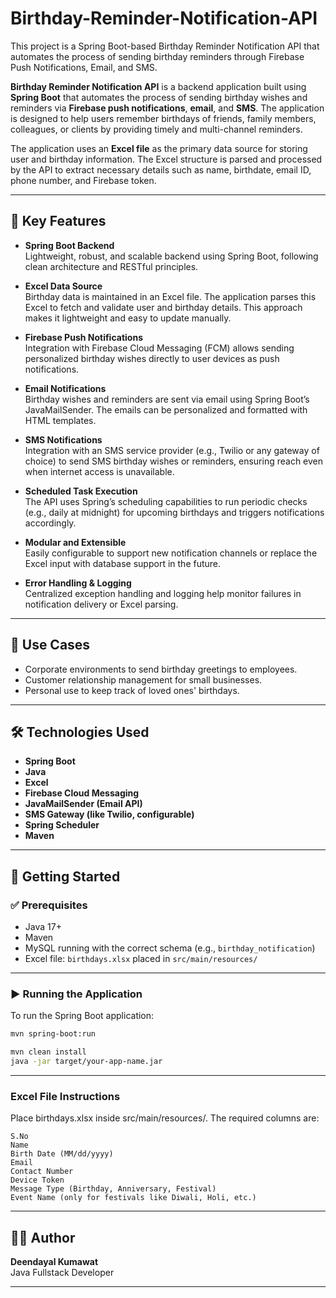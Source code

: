 # Birthday-Reminder-Notification-API
This project is a Spring Boot-based Birthday Reminder Notification API that automates the process of sending birthday reminders through Firebase Push Notifications, Email, and SMS.

**Birthday Reminder Notification API** is a backend application built using **Spring Boot** that automates the process of sending birthday wishes and reminders via **Firebase push notifications**, **email**, and **SMS**. The application is designed to help users remember birthdays of friends, family members, colleagues, or clients by providing timely and multi-channel reminders.

The application uses an **Excel file** as the primary data source for storing user and birthday information. The Excel structure is parsed and processed by the API to extract necessary details such as name, birthdate, email ID, phone number, and Firebase token.

---

## 🔑 Key Features

- **Spring Boot Backend**  
  Lightweight, robust, and scalable backend using Spring Boot, following clean architecture and RESTful principles.

- **Excel Data Source**  
  Birthday data is maintained in an Excel file. The application parses this Excel to fetch and validate user and birthday details. This approach makes it lightweight and easy to update manually.

- **Firebase Push Notifications**  
  Integration with Firebase Cloud Messaging (FCM) allows sending personalized birthday wishes directly to user devices as push notifications.

- **Email Notifications**  
  Birthday wishes and reminders are sent via email using Spring Boot’s JavaMailSender. The emails can be personalized and formatted with HTML templates.

- **SMS Notifications**  
  Integration with an SMS service provider (e.g., Twilio or any gateway of choice) to send SMS birthday wishes or reminders, ensuring reach even when internet access is unavailable.

- **Scheduled Task Execution**  
  The API uses Spring’s scheduling capabilities to run periodic checks (e.g., daily at midnight) for upcoming birthdays and triggers notifications accordingly.

- **Modular and Extensible**  
  Easily configurable to support new notification channels or replace the Excel input with database support in the future.

- **Error Handling & Logging**  
  Centralized exception handling and logging help monitor failures in notification delivery or Excel parsing.

---

## 💼 Use Cases

- Corporate environments to send birthday greetings to employees.  
- Customer relationship management for small businesses.  
- Personal use to keep track of loved ones' birthdays.

---

## 🛠️ Technologies Used

- **Spring Boot**
- **Java**
- **Excel**
- **Firebase Cloud Messaging**
- **JavaMailSender (Email API)**
- **SMS Gateway (like Twilio, configurable)**
- **Spring Scheduler**
- **Maven**

---

## 🚀 Getting Started

### ✅ Prerequisites
- Java 17+
- Maven
- MySQL running with the correct schema (e.g., `birthday_notification`)
- Excel file: `birthdays.xlsx` placed in `src/main/resources/`

---

### ▶️ Running the Application

To run the Spring Boot application:
```bash
mvn spring-boot:run
```

```bash
mvn clean install
java -jar target/your-app-name.jar
```
---

### Excel File Instructions
Place birthdays.xlsx inside src/main/resources/. The required columns are:

    S.No
    Name
    Birth Date (MM/dd/yyyy)
    Email
    Contact Number
    Device Token
    Message Type (Birthday, Anniversary, Festival)
    Event Name (only for festivals like Diwali, Holi, etc.)

---

## 👨‍💻 Author

**Deendayal Kumawat**  
Java Fullstack Developer

---

